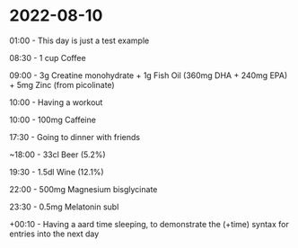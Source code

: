 # 2022-08-10

01:00 - This day is just a test example

08:30 - 1 cup Coffee

09:00 - 3g Creatine monohydrate + 1g Fish Oil (360mg DHA + 240mg EPA) + 5mg Zinc (from picolinate)

10:00 - Having a workout

10:00 - 100mg Caffeine

17:30 - Going to dinner with friends

~18:00 - 33cl Beer (5.2%)

19:30 - 1.5dl Wine (12.1%)

22:00 - 500mg Magnesium bisglycinate

23:30 - 0.5mg Melatonin subl

+00:10 - Having a aard time sleeping, to demonstrate the (+time) syntax for entries into the next day
